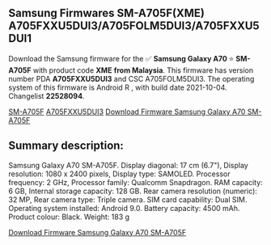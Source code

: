 <h2>Samsung Firmwares SM-A705F(XME) A705FXXU5DUI3/A705FOLM5DUI3/A705FXXU5DUI1</h2>
Download the Samsung firmware for the ✅ <strong>Samsung Galaxy A70 </strong> ⭐ <strong>SM-A705F</strong> with product code <strong>XME</strong> <strong> from Malaysia</strong>. This firmware has version number PDA <strong>A705FXXU5DUI3</strong> and CSC A705FOLM5DUI3. The operating system of this firmware is Android R , with build date 2021-10-04. Changelist <strong>22528094</strong>.


[SM-A705F](https://samfirm.shop/samsung/model/SM-A705F)
[A705FXXU5DUI3](https://samfirm.shop/samsung/pda/A705FXXU5DUI3)
[Download Firmware Samsung Galaxy A70 SM-A705F](https://samfirm.shop/samsung/firmware/462589)
<h2>Summary description:</h2>
<p>Samsung Galaxy A70 SM-A705F. Display diagonal: 17 cm (6.7"), Display resolution: 1080 x 2400 pixels, Display type: SAMOLED. Processor frequency: 2 GHz, Processor family: Qualcomm Snapdragon. RAM capacity: 6 GB, Internal storage capacity: 128 GB. Rear camera resolution (numeric): 32 MP, Rear camera type: Triple camera. SIM card capability: Dual SIM. Operating system installed: Android 9.0. Battery capacity: 4500 mAh. Product colour: Black. Weight: 183 g</p>


[Download Firmware Samsung Galaxy A70 SM-A705F](https://samfirm.shop/samsung/firmware/462589)
